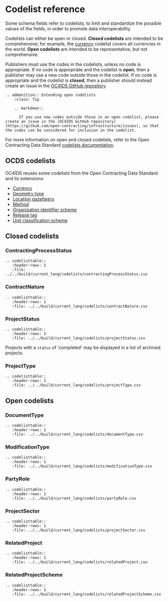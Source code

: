 # Codelist reference

Some schema fields refer to codelists, to limit and standardize the possible values of the fields, in order to promote data interoperability.

Codelists can either be open or closed. **Closed codelists** are intended to be comprehensive; for example, the [currency](#currency) codelist covers all currencies in the world. **Open codelists** are intended to be representative, but not comprehensive.

Publishers must use the codes in the codelists, unless no code is appropriate. If no code is appropriate and the codelist is **open**, then a publisher may use a new code outside those in the codelist. If no code is appropriate and the codelist is **closed**, then a publisher should instead create an issue in the [OC4IDS GitHub repository](https://github.com/open-contracting/infrastructure/issues).

```eval_rst
.. admonition:: Extending open codelists
    :class: Tip

    .. markdown::

      If you use new codes outside those in an open codelist, please create an issue in the [OC4IDS GitHub repository](https://github.com/open-contracting/infrastructure/issues), so that the codes can be considered for inclusion in the codelist.

```

For more information on open and closed codelists, refer to the Open Contracting Data Standard [codelists documentation](https://standard.open-contracting.org/1.1/en/schema/codelists/).

## OCDS codelists

OC4IDS reuses some codelists from the Open Contracting Data Standard and its extensions:

* [Currency](https://standard.open-contracting.org/1.1/en/schema/codelists/#currency)
* [Geometry type](https://extensions.open-contracting.org/en/extensions/location/master/codelists/#geometryType.csv)
* [Location gazetteers](https://extensions.open-contracting.org/en/extensions/location/master/codelists/#locationGazetteers.csv)
* [Method](https://standard.open-contracting.org/1.1/en/schema/codelists/#method)
* [Organization identifier scheme](https://standard.open-contracting.org/1.1/en/schema/codelists/#organization-identifier-scheme)
* [Release tag](https://standard.open-contracting.org/1.1/en/schema/codelists/#release-tag)
* [Unit classification scheme](https://standard.open-contracting.org/1.1/en/schema/codelists/#unit-classification-scheme)

## Closed codelists

### ContractingProcessStatus

```eval_rst
.. codelisttable::
   :header-rows: 1
   :file: ../../build/current_lang/codelists/contractingProcessStatus.csv
```

### ContractNature

```eval_rst
.. codelisttable::
   :header-rows: 1
   :file: ../../build/current_lang/codelists/contractNature.csv
```

### ProjectStatus

```eval_rst
.. codelisttable::
   :header-rows: 1
   :file: ../../build/current_lang/codelists/projectStatus.csv
```

Projects with a `status` of 'completed' may be displayed in a list of archived projects.

### ProjectType

```eval_rst
.. codelisttable::
   :header-rows: 1
   :file: ../../build/current_lang/codelists/projectType.csv
```

## Open codelists

### DocumentType

```eval_rst
.. codelisttable::
   :header-rows: 1
   :file: ../../build/current_lang/codelists/documentType.csv
```

### ModificationType

```eval_rst
.. codelisttable::
   :header-rows: 1
   :file: ../../build/current_lang/codelists/modificationType.csv
```

### PartyRole

```eval_rst
.. codelisttable::
   :header-rows: 1
   :file: ../../build/current_lang/codelists/partyRole.csv
```

### ProjectSector

```eval_rst
.. codelisttable::
   :header-rows: 1
   :file: ../../build/current_lang/codelists/projectSector.csv
```

### RelatedProject

```eval_rst
.. codelisttable::
   :header-rows: 1
   :file: ../../build/current_lang/codelists/relatedProject.csv
```

### RelatedProjectScheme

```eval_rst
.. codelisttable::
   :header-rows: 1
   :file: ../../build/current_lang/codelists/relatedProjectScheme.csv
```
